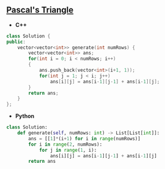 ## [Pascal's Triangle](https://leetcode.com/problems/pascals-triangle/)

* **C++**
```cpp
class Solution {
public:
    vector<vector<int>> generate(int numRows) {
        vector<vector<int>> ans;
        for(int i = 0; i < numRows; i++)
        {
            ans.push_back(vector<int>(i+1, 1));
            for(int j = 1; j < i; j++)
                ans[i][j] = ans[i-1][j-1] + ans[i-1][j];
        }
        return ans;
    }
};
```

* **Python**
```py
class Solution:
    def generate(self, numRows: int) -> List[List[int]]:
        ans = [[1]*(i+1) for i in range(numRows)]
        for i in range(2, numRows):
            for j in range(1, i):
                ans[i][j] = ans[i-1][j-1] + ans[i-1][j]
        return ans
```
